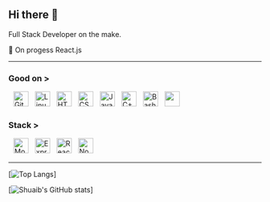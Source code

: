 ## Hi there 👋

Full Stack Developer on the make.

🌱 On progess React.js
<br />

---

### Good on >
<div style="margin:10px">
  <img align="left" alt="Git" width="30px" style="padding-right:10px;" src="https://cdn.jsdelivr.net/gh/devicons/devicon/icons/git/git-original.svg" />
  <img align="left" alt="Linux" width="30px" style="padding-right:10px;" src="https://cdn.jsdelivr.net/gh/devicons/devicon/icons/linux/linux-original.svg" />
  <img align="left" alt="HTML" width="30px" style="padding-right:10px;" src="https://cdn.jsdelivr.net/gh/devicons/devicon/icons/html5/html5-plain.svg" />
  <img align="left" alt="CSS" width="30px" style="padding-right:10px;" src="https://cdn.jsdelivr.net/gh/devicons/devicon/icons/css3/css3-plain.svg" />
  <img align="left" alt="JavaScript" width="30px" style="padding-right:10px;" src="https://cdn.jsdelivr.net/gh/devicons/devicon/icons/javascript/javascript-plain.svg" />
  <img align="left" alt="C++" width="30px" style="padding-right:10px;" src="https://devicon-website.vercel.app/api/c/original.svg" />
  <img align="left" alt="Bash" width="30px" style="padding-right:10px;" src="https://devicon-website.vercel.app/api/bash/original.svg" />
  <img align="left" width="30px" style="padding-right:10px;" src="https://devicon-website.vercel.app/api/markdown/original.svg?color=%23FFFFFF"></img>
</div>
<br />
<br />

### Stack >
<div style="margin:10px">
  <img align="left" alt="Mongodb" width="30px" style="padding-right:10px;" src="https://devicon-website.vercel.app/api/mongodb/plain-wordmark.svg" />
  <img align="left" alt="Express" width="30px" style="padding-right:10px;" src="https://devicon-website.vercel.app/api/express/original.svg?color=%23FFFFFF" />
  <img align="left" alt="React" width="30px" style="padding-right:10px;" src="https://cdn.jsdelivr.net/gh/devicons/devicon/icons/react/react-original.svg" />
  <img align="left" alt="NodeJS" width="30px" style="padding-right:10px;" src="https://cdn.jsdelivr.net/gh/devicons/devicon/icons/nodejs/nodejs-original.svg" />
</div>
<br />
<br />

---


<!-- ### Brush up if required->
<div style="margin:10px">
  <img align="left" width="30px" style="padding-right:10px;" src="https://devicon-website.vercel.app/api/numpy/original.svg"></img>
  <img align="left" width="30px" style="padding-right:10px;" src="https://devicon-website.vercel.app/api/pandas/original.svg?color=%23FFFFFF"></img>
</div>
<br />
<br />


### Expansion plans ->
<div style="display: flex; flex-gap: 10px">
  <img align="left" width="30px" style="padding-right:10px; padding-bottom:10px" src="https://devicon-website.vercel.app/api/embeddedc/plain.svg"></img>
  <img align="left" width="30px" style="padding-right:10px;" src="https://devicon-website.vercel.app/api/graphql/plain.svg"></img>
  <img align="left" width="30px" style="padding-right:10px;" src="https://devicon-website.vercel.app/api/materialui/original.svg"></img>
  <img align="left" width="30px" style="padding-right:10px;" src="https://devicon-website.vercel.app/api/postgresql/original.svg"></img>
  <img align="left" width="30px" style="padding-right:10px;" src="https://devicon-website.vercel.app/api/java/original.svg"></img>
  <img align="left" width="30px" style="padding-right:10px;" src="https://devicon-website.vercel.app/api/threejs/original.svg?color=%23E1E1E1"></img>
  <img align="left" width="30px" style="padding-right:10px;" src="https://devicon-website.vercel.app/api/php/original.svg"></img>
  <img align="left" width="30px" style="padding-right:10px;" src="https://devicon-website.vercel.app/api/typescript/original.svg"></img>
  <img align="left" width="30px" style="padding-right:10px;" src="https://devicon-website.vercel.app/api/spring/original.svg"></img>
  <img align="left" width="30px" style="padding-right:10px;" src="https://devicon-website.vercel.app/api/vuejs/original.svg"></img>
  <img align="left" width="30px" style="padding-right:10px;" src="https://devicon-website.vercel.app/api/svelte/original.svg"></img>
  <img align="left" width="30px" style="padding-right:10px;" src="https://devicon-website.vercel.app/api/redux/original.svg"></img>
  <img align="left" width="30px" style="padding-right:10px;" src="https://devicon-website.vercel.app/api/laravel/plain.svg"></img>
  <img align="left" width="30px" style="padding-right:10px;" src="https://devicon-website.vercel.app/api/jquery/original.svg"></img>
  <img align="left" width="30px" style="padding-right:10px;" src="https://devicon-website.vercel.app/api/kotlin/original.svg"></img>
  <img align="left" width="30px" style="padding-right:10px;" src="https://devicon-website.vercel.app/api/firebase/plain.svg"></img>
  <img align="left" width="30px" style="padding-right:10px;" src="https://devicon-website.vercel.app/api/flutter/original.svg"></img>
  <img align="left" width="30px" style="padding-right:10px;" src="https://devicon-website.vercel.app/api/figma/original.svg"></img>
  <img align="left" width="30px" style="padding-right:10px;" src="https://devicon-website.vercel.app/api/appwrite/original.svg"></img>
  <img align="left" width="30px" style="padding-right:10px;" src="https://devicon-website.vercel.app/api/bootstrap/original.svg"></img>
  <img align="left" width="30px" style="padding-right:10px;" src="https://devicon-website.vercel.app/api/d3js/original.svg"></img>
</div>
<br />
<br />
-->

[![Top Langs](https://github-readme-stats.vercel.app/api/top-langs/?username=helezonic&show_icons=true&theme=gotham&layout=compact)]

[![Shuaib's GitHub stats](https://github-readme-stats.vercel.app/api?username=Helezonic&show_icons=true&theme=gotham&rank_icon=github&include_all_commits)]

<!--[![Harlok's WakaTime stats](https://github-readme-stats.vercel.app/api/wakatime?username=helezonic)](https://github.com/anuraghazra/github-readme-stats)-->



<!--
**Helezonic/Helezonic** is a ✨ _special_ ✨ repository because its `README.md` (this file) appears on your GitHub profile.

Here are some ideas to get you started:

- 🔭 I’m currently working on ...
- 🌱 I’m currently learning ...
- 👯 I’m looking to collaborate on ...
- 🤔 I’m looking for help with ...
- 💬 Ask me about ...
- 📫 How to reach me: ...
- 😄 Pronouns: ...
- ⚡ Fun fact: ...
-->

